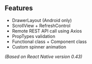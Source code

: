 ## Features
* DrawerLayout (Android only)
* ScrollView + RefreshControl
* Remote REST API call using Axios
* PropTypes validation
* Functional class + Component class
* Custom spinner animation

_(Based on React Native version 0.43)_